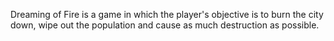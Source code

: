 Dreaming of Fire is a game in which the player's objective is to burn the city down, wipe out the population and cause as much destruction as possible.